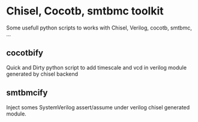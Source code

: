 # Chisel, Cocotb, smtbmc toolkit

Some usefull python scripts to works with Chisel, Verilog, cocotb, smtbmc, ...

## cocotbify
Quick and Dirty python script to add timescale and vcd in verilog module generated by chisel backend

## smtbmcify
Inject somes SystemVerilog assert/assume under verilog chisel generated module.
